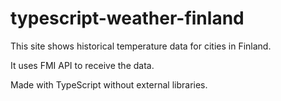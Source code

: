# typescript-weather-finland
This site shows historical temperature data for cities in Finland. 

It uses FMI API to receive the data.

Made with TypeScript without external libraries.
